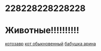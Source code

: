 # 228228228228228
<html>
  <link rel="stylesheet" href="style.css" type="text/css"/>
  <body>
    <h1>Животные!!!!!!!!!!</h1>
    <a href="https://mxmknn.github.io/cotozavr/">котозавр</a>
    <a href="https://mxmknn.github.io/cot-obuknovennui/">кот обыкновенный</a>
    <a href="https://mxmknn.github.io/babushka-arina/">бабушка арина</a>
    
  </body>
</html>
